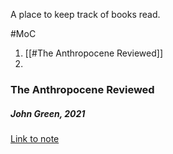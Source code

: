 A place to keep track of books read.

#MoC
1. [[#The Anthropocene Reviewed]]
2. 

### The Anthropocene Reviewed
##### John Green, 2021
[Link to note](The%20Anthropocene%20Reviewed.md)
